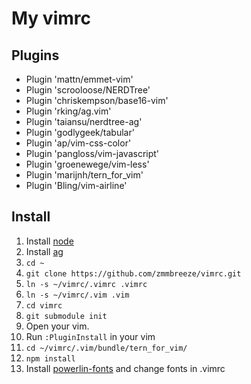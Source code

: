 My vimrc
===

Plugins
---

* Plugin 'mattn/emmet-vim'
* Plugin 'scrooloose/NERDTree'
* Plugin 'chriskempson/base16-vim'
* Plugin 'rking/ag.vim'
* Plugin 'taiansu/nerdtree-ag'
* Plugin 'godlygeek/tabular'
* Plugin 'ap/vim-css-color'
* Plugin 'pangloss/vim-javascript'
* Plugin 'groenewege/vim-less'
* Plugin 'marijnh/tern_for_vim'
* Plugin 'Bling/vim-airline'



Install
---

1. Install [node](http://nodejs.org/)
2. Install [ag](https://github.com/ggreer/the_silver_searcher)
2. `cd ~`
3. `git clone https://github.com/zmmbreeze/vimrc.git`
4. `ln -s ~/vimrc/.vimrc .vimrc`
5. `ln -s ~/vimrc/.vim .vim`
6. `cd vimrc`
7. `git submodule init`
6. Open your vim.
7. Run `:PluginInstall` in your vim
8. `cd ~/vimrc/.vim/bundle/tern_for_vim/`
9. `npm install`
11. Install [powerlin-fonts](https://github.com/Lokaltog/powerline-fonts) and change fonts in .vimrc
	

